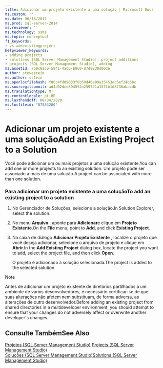 ```yaml
---
title: Adicionar um projeto existente a uma solução | Microsoft Docs
ms.custom: ''
ms.date: 06/13/2017
ms.prod: sql-server-2014
ms.reviewer: ''
ms.technology: ssms
ms.topic: conceptual
f1_keywords:
- vs.addexistingproject
helpviewer_keywords:
- adding projects
- solutions [SQL Server Management Studio], project additions
- projects [SQL Server Management Studio], adding
ms.assetid: 7b0c8ac0-5941-4ac6-b960-87d9830d00de
author: stevestein
ms.author: sstein
ms.openlocfilehash: f86c4fd09033f0b50d46a09a35453ec6ef24b5bc
ms.sourcegitcommit: ad4d92dce894592a259721a1571b1d8736abacdb
ms.translationtype: MT
ms.contentlocale: pt-BR
ms.lasthandoff: 08/04/2020
ms.locfileid: "87583280"
---
```

# <a name="add-an-existing-project-to-a-solution"></a><span data-ttu-id="12c0f-102">Adicionar um projeto existente a uma solução</span><span class="sxs-lookup"><span data-stu-id="12c0f-102">Add an Existing Project to a Solution</span></span>
  <span data-ttu-id="12c0f-103">Você pode adicionar um ou mais projetos a uma solução existente.</span><span class="sxs-lookup"><span data-stu-id="12c0f-103">You can add one or more projects to an existing solution.</span></span> <span data-ttu-id="12c0f-104">Um projeto pode ser associado a mais de uma solução.</span><span class="sxs-lookup"><span data-stu-id="12c0f-104">A project can be associated with more than one solution.</span></span>  
  
### <a name="to-add-an-existing-project-to-a-solution"></a><span data-ttu-id="12c0f-105">Para adicionar um projeto existente a uma solução</span><span class="sxs-lookup"><span data-stu-id="12c0f-105">To add an existing project to a solution</span></span>  
  
1.  <span data-ttu-id="12c0f-106">No Gerenciador de Soluções, selecione a solução.</span><span class="sxs-lookup"><span data-stu-id="12c0f-106">In Solution Explorer, select the solution.</span></span>  
  
2.  <span data-ttu-id="12c0f-107">No menu **Arquivo** , aponte para **Adicionar**e clique em **Projeto Existente**.</span><span class="sxs-lookup"><span data-stu-id="12c0f-107">On the **File** menu, point to **Add**, and click **Existing Project**.</span></span>  
  
3.  <span data-ttu-id="12c0f-108">Na caixa de diálogo **Adicionar Projeto Existente** , localize o projeto que você deseja adicionar, selecione o arquivo de projeto e clique em **Abrir**.</span><span class="sxs-lookup"><span data-stu-id="12c0f-108">In the **Add Existing Project** dialog box, locate the project you want to add, select the project file, and then click **Open**.</span></span>  
  
     <span data-ttu-id="12c0f-109">O projeto é adicionado à solução selecionada.</span><span class="sxs-lookup"><span data-stu-id="12c0f-109">The project is added to the selected solution.</span></span>  
  
> [!NOTE]  
>  <span data-ttu-id="12c0f-110">Antes de adicionar um projeto existente de diretórios partilhados a um ambiente de vários desenvolvedores, é necessário certificar-se de que suas alterações não afetem nem substituam, de forma adversa, as alterações de outro desenvolvedor.</span><span class="sxs-lookup"><span data-stu-id="12c0f-110">Before adding an existing project from shared directories in a multideveloper environment, you should attempt to ensure that your changes do not adversely affect or overwrite another developer's changes.</span></span>  
  
## <a name="see-also"></a><span data-ttu-id="12c0f-111">Consulte Também</span><span class="sxs-lookup"><span data-stu-id="12c0f-111">See Also</span></span>  
 <span data-ttu-id="12c0f-112">[Projetos &#40;SQL Server Management Studio&#41;](projects-sql-server-management-studio.md) </span><span class="sxs-lookup"><span data-stu-id="12c0f-112">[Projects &#40;SQL Server Management Studio&#41;](projects-sql-server-management-studio.md) </span></span>  
 [<span data-ttu-id="12c0f-113">Soluções &#40;SQL Server Management Studio&#41;</span><span class="sxs-lookup"><span data-stu-id="12c0f-113">Solutions &#40;SQL Server Management Studio&#41;</span></span>](solutions-sql-server-management-studio.md)  
  
  
